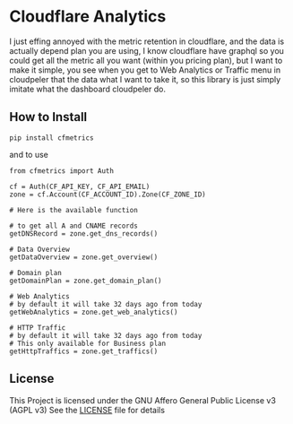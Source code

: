 # Cloudflare Analytics

I just effing annoyed with the metric retention in cloudflare, and the data is actually depend plan you are using, I know cloudflare have graphql so you could get all the metric all you want (within you pricing plan), but I want to make it simple, you see when you get to Web Analytics or Traffic menu in cloudpeler that the data what I want to take it, so this library is just simply imitate what the dashboard cloudpeler do.

## How to Install

`pip install cfmetrics`

and to use

```
from cfmetrics import Auth

cf = Auth(CF_API_KEY, CF_API_EMAIL)
zone = cf.Account(CF_ACCOUNT_ID).Zone(CF_ZONE_ID)

# Here is the available function

# to get all A and CNAME records
getDNSRecord = zone.get_dns_records()

# Data Overview
getDataOverview = zone.get_overview()

# Domain plan
getDomainPlan = zone.get_domain_plan()

# Web Analytics 
# by default it will take 32 days ago from today
getWebAnalytics = zone.get_web_analytics()

# HTTP Traffic
# by default it will take 32 days ago from today
# This only available for Business plan
getHttpTraffics = zone.get_traffics()

```

## License

This Project is licensed under the GNU Affero General Public License v3 (AGPL v3)
See the [LICENSE](LICENSE) file for details
